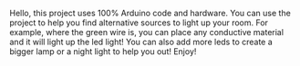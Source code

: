 Hello, this project uses 100% Arduino code and hardware. 
You can use the project to help you find alternative sources to light up your room. For example, where the green wire is, you can place any conductive material and it will light up the led light!
You can also add more leds to create a bigger lamp or a night light to help you out!
Enjoy!
